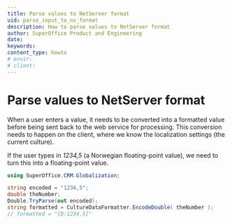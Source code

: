```yaml
---
title: Parse values to NetServer format
uid: parse_input_to_ns_format
description: How to parse values to NetServer format
author: SuperOffice Product and Engineering
date:
keywords:
content_type: howto
# envir:
# client:
---
```


# Parse values to NetServer format

When a user enters a value, it needs to be converted into a formatted value before being sent back to the web service for processing. This conversion needs to happen on the client, where we know the localization settings (the current culture).

If the user types in *1234,5* (a Norwegian floating-point value), we need to turn this into a floating-point value.

```csharp
using SuperOffice.CRM.Globalization;

string encoded = "1234,5";
double theNumber;
Double.TryParse(out encoded);
string formatted = CultureDataFormatter.EncodeDouble( theNumber );
// formatted = "[D:1234.5]" 
```
